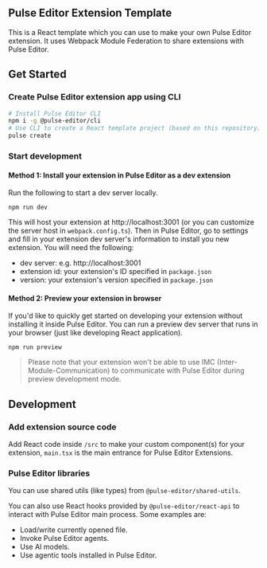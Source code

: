 ## Pulse Editor Extension Template
This is a React template which you can use to make your own Pulse Editor extension. It uses Webpack Module Federation to share extensions with Pulse Editor.

## Get Started
### Create Pulse Editor extension app using CLI
```bash
# Install Pulse Editor CLI
npm i -g @pulse-editor/cli
# Use CLI to create a React template project (based on this repository)
pulse create
```
### Start development
#### Method 1: Install your extension in Pulse Editor as a dev extension
Run the following to start a dev server locally.
```
npm run dev
```
This will host your extension at http://localhost:3001 (or you can customize the server host in `webpack.config.ts`). Then in Pulse Editor, go to settings and fill in your extension dev server's information to install you new extension. You will need the following:
- dev server: e.g. http://localhost:3001
- extension id: your extension's ID specified in `package.json` 
- version: your extension's version specified in `package.json`

#### Method 2: Preview your extension in browser
If you'd like to quickly get started on developing your extension without installing it inside Pulse Editor. You can run a preview dev server that runs in your browser (just like developing React application).
```
npm run preview
```
> Please note that your extension won't be able to use IMC (Inter-Module-Communication) to communicate with Pulse Editor during preview development mode.

## Development
### Add extension source code
Add React code inside `/src` to make your custom component(s) for your extension, `main.tsx` is the main entrance for Pulse Editor Extensions.

### Pulse Editor libraries
You can use shared utils (like types) from `@pulse-editor/shared-utils`.

You can also use React hooks provided by `@pulse-editor/react-api` to interact with Pulse Editor main process. Some examples are: 
- Load/write currently opened file.
- Invoke Pulse Editor agents.
- Use AI models.
- Use agentic tools installed in Pulse Editor.
